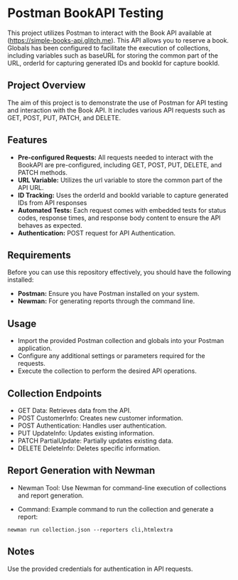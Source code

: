 
# Postman BookAPI Testing

This project utilizes Postman to interact with the Book API available at (https://simple-books-api.glitch.me). This API allows you to reserve a book. Globals has been configured to facilitate the execution of collections, including variables such as baseURL for storing the common part of the URL, orderId for capturing generated IDs and bookId for capture bookId.

## Project Overview

The aim of this project is to demonstrate the use of Postman for API testing and interaction with the Book API. It includes various API requests such as GET, POST, PUT, PATCH, and DELETE.




## Features

- **Pre-configured Requests:** All requests needed to interact with the BookAPI are pre-configured, including GET, POST, PUT, DELETE, and PATCH methods.
- **URL Variable:** Utilizes the url variable to store the common part of the API URL.
- **ID Tracking:** Uses the orderId and bookId variable to capture generated IDs from API responses
- **Automated Tests:** Each request comes with embedded tests for status codes, response times, and response body content to ensure the API behaves as expected.
- **Authentication:** POST request for API Authentication.




## Requirements

Before you can use this repository effectively, you should have the following installed:

- **Postman:** Ensure you have Postman installed on your system.
- **Newman:** For generating reports through the command line.
## Usage

- Import the provided Postman collection and globals into your Postman application.
- Configure any additional settings or parameters required for the requests.
- Execute the collection to perform the desired API operations.


## Collection Endpoints


- GET Data: Retrieves data from the API.
- POST CustomerInfo: Creates new customer information.
- POST Authentication: Handles user authentication.
- PUT UpdateInfo: Updates existing information.
- PATCH PartialUpdate: Partially updates existing data.
- DELETE DeleteInfo: Deletes specific information.

## Report Generation with Newman

- Newman Tool: Use Newman for command-line execution of collections and report generation.

- Command: Example command to run the collection and generate a report:

```
newman run collection.json --reporters cli,htmlextra

```
## Notes

Use the provided credentials for authentication in API requests.